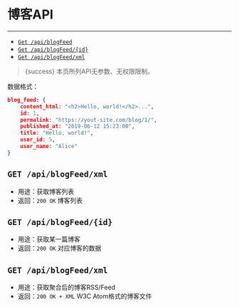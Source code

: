 # 博客API

---

- [`Get /api/blogFeed`](#b-1)
- [`Get /api/blogFeed/{id}`](#b-2)
- [`Get /api/blogFeed/xml`](#b-3)

> {success} 本页所列API无参数、无权限限制。

数据格式：
```json
blog_feed: {
    content_html: "<h2>Hello, world!</h2>...",
    id: 1,
    permalink: "https://yout-site.com/blog/1/",
    published_at: "2019-06-12 15:23:00",
    title: "Hello, world!",
    user_id: 5,
    user_name: "Alice"
}
```

<a name="b-1"></a>
## `GET /api/blogFeed/xml`

- 用途：获取博客列表
- 返回：`200 OK` 博客列表

<a name="b-2"></a>
## `GET /api/blogFeed/{id}`

- 用途：获取某一篇博客
- 返回：`200 OK` 对应博客的数据

<a name="b-3"></a>
## `GET /api/blogFeed/xml`

- 用途：获取聚合后的博客RSS/Feed
- 返回：`200 OK + XML` W3C Atom格式的博客文件